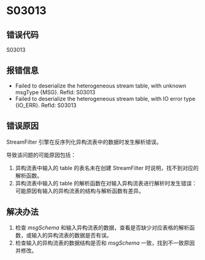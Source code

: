 # S03013

## 错误代码

S03013

## 报错信息

* Failed to deserialize the heterogeneous stream table, with unknown msgType
  {MSG}. RefId: S03013
* Failed to deserialize the heterogeneous stream table, with IO error type
  {IO\_ERR}. RefId: S03013

## 错误原因

StreamFilter 引擎在反序列化异构流表中的数据时发生解析错误。

导致该问题的可能原因包括：

1. 异构流表中输入的 table 的表名未在创建 StreamFilter 时说明，找不到对应的解析函数。
2. 异构流表中输入的 table 的解析函数在对输入异构流表进行解析时发生错误：可能原因有输入的异构流表的结构与解析函数有差异。

## 解决办法

1. 检查 *msgSchema* 和输入异构流表的数据，查看是否缺少对应表格的解析函数，或输入的异构流表的数据是否有误。
2. 检查输入的异构流表的数据结构是否和 *msgSchema* 一致，找到不一致原因并修改。

